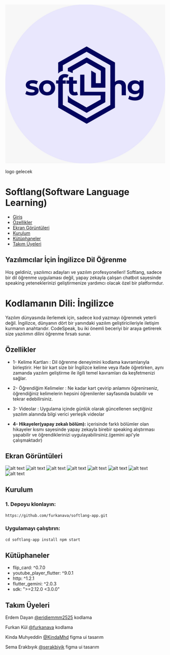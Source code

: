 ![logo](ekrangoruntu/image.png)


logo gelecek

# Softlang(Software Language Learning)
- [Giriş](#Giriş)
- [Özellikler](#Özellikler)
- [Ekran Görüntüleri](#screenshots)
- [Kurulum](#Kurulum)
- [Kütüphaneler](#Kütüphaneler)
- [Takım Üyeleri](#TakımÜyeleri)
 ## Yazılımcılar İçin İngilizce Dil Öğrenme 


Hoş geldiniz, yazılımcı adayları ve yazılım profesyonelleri! Softlang, sadece bir dil öğrenme uygulaması değil, yapay zekayla çalışan chatbot sayesinde speaking yeteneklerinizi geliştirmenize yardımcı olacak özel bir platformdur.

# Kodlamanın Dili: İngilizce
Yazılım dünyasında ilerlemek için, sadece kod yazmayı öğrenmek yeterli değil. İngilizce, dünyanın dört bir yanındaki yazılım geliştiricileriyle iletişim kurmanın anahtarıdır. CodeSpeak, bu iki önemli beceriyi bir araya getirerek size yazılımın dilini öğrenme fırsatı sunar.


## Özellikler

 * 1- Kelime Kartları :
    Dil öğrenme deneyimini kodlama kavramlarıyla birleştirir. Her bir kart size bir İngilizce kelime veya ifade öğretirken, aynı zamanda yazılım geliştirme ile ilgili temel kavramları da keşfetmenizi sağlar. 

* 2- Öğrendiğim Kelimeler : 
    Ne kadar kart çevirip anlamını öğrenirseniz, öğrendiğiniz kelimelerin hepsini öğrenilenler sayfasında bulabilir ve tekrar edebilirsiniz.

* 3- Videolar :
    Uygulama içinde günlük olarak güncellenen seçtiğiniz yazılım alanında bilgi verici yerleşik videolar

* **4- Hikayeler(yapay zekalı bölüm):**
    içerisinde farklı bölümler olan hikayeler kısmı sayesinde yapay zekayla birebir speaking alıştırması yapabilir ve öğrendiklerinizi uygulayabilirsiniz.(gemini api'yle çalışmaktadır)

## Ekran Görüntüleri


![alt text](ekrangoruntu/login-1.png) ![alt text](ekrangoruntu/alansecimi-1.png) ![alt text](ekrangoruntu/kartonyuz-1.png) ![alt text](ekrangoruntu/kartarkayuz-1.png) ![alt text](ekrangoruntu/videolar-1.png) ![alt text](ekrangoruntu/ogrendiklerim-1.png) ![alt text](ekrangoruntu/bolumler-1.png) ![alt text](ekrangoruntu/yapayzeka-1.png)
## Kurulum

### 1. Depoyu klonlayın:

``` https://github.com/furkanava/softlang-app.git ```

### Uygulamayı çalıştırın:

``` cd softlang-app install npm start ```
## Kütüphaneler

* flip_card: ^0.7.0
* youtube_player_flutter: ^9.0.1
* http: ^1.2.1
* flutter_gemini: ^2.0.3
* sdk: ">=2.12.0 <3.0.0"

## Takım Üyeleri
 Erdem Dayan [@eridiemmm2525](https://github.com/eridiemmm2525) kodlama

Furkan Kül [@furkanava](https://github.com/furkanava) kodlama

Kinda Muhyeddin [@KindaMhd](https://github.com/KindaMhd) figma ui tasarım

Sema Erakbıyık [@serakbiyik](https://github.com/serakbiyik) figma ui tasarım



